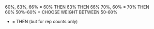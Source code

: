 60%, 63%, 66% = 60% THEN 63% THEN 66%
70%, 60% = 70% THEN 60%
50%-60% = CHOOSE WEIGHT BETWEEN 50-60%

- = THEN (but for rep counts only)
